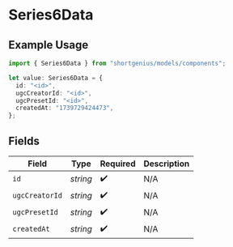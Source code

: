 # Series6Data

## Example Usage

```typescript
import { Series6Data } from "shortgenius/models/components";

let value: Series6Data = {
  id: "<id>",
  ugcCreatorId: "<id>",
  ugcPresetId: "<id>",
  createdAt: "1739729424473",
};
```

## Fields

| Field              | Type               | Required           | Description        |
| ------------------ | ------------------ | ------------------ | ------------------ |
| `id`               | *string*           | :heavy_check_mark: | N/A                |
| `ugcCreatorId`     | *string*           | :heavy_check_mark: | N/A                |
| `ugcPresetId`      | *string*           | :heavy_check_mark: | N/A                |
| `createdAt`        | *string*           | :heavy_check_mark: | N/A                |